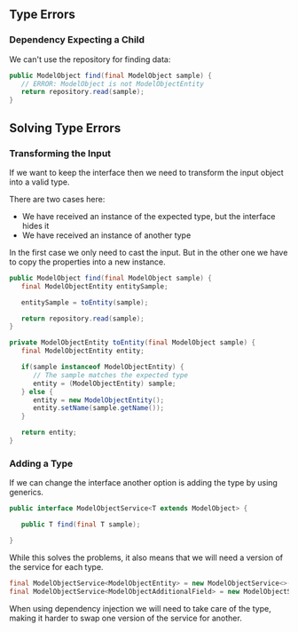 ## Type Errors

### Dependency Expecting a Child

We can't use the repository for finding data:

```java
public ModelObject find(final ModelObject sample) {
   // ERROR: ModelObject is not ModelObjectEntity
   return repository.read(sample);
}
```

## Solving Type Errors

### Transforming the Input

If we want to keep the interface then we need to transform the input object into a valid type.

There are two cases here:

* We have received an instance of the expected type, but the interface hides it
* We have received an instance of another type

In the first case we only need to cast the input. But in the other one we have to copy the properties into a new instance.

```java
public ModelObject find(final ModelObject sample) {
   final ModelObjectEntity entitySample;

   entitySample = toEntity(sample);

   return repository.read(sample);
}

private ModelObjectEntity toEntity(final ModelObject sample) {
   final ModelObjectEntity entity;

   if(sample instanceof ModelObjectEntity) {
      // The sample matches the expected type
      entity = (ModelObjectEntity) sample;
   } else {
      entity = new ModelObjectEntity();
      entity.setName(sample.getName());
   }

   return entity;
}
```

### Adding a Type

If we can change the interface another option is adding the type by using generics.

```java
public interface ModelObjectService<T extends ModelObject> {

   public T find(final T sample);

}
```

While this solves the problems, it also means that we will need a version of the service for each type.

```java
final ModelObjectService<ModelObjectEntity> = new ModelObjectService<>(repository);
final ModelObjectService<ModelObjectAdditionalField> = new ModelObjectService<>(dependency);
```

When using dependency injection we will need to take care of the type, making it harder to swap one version of the service for another.

